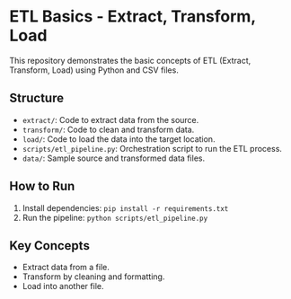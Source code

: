 # ETL Basics - Extract, Transform, Load

This repository demonstrates the basic concepts of ETL (Extract, Transform, Load) using Python and CSV files.

## Structure
- `extract/`: Code to extract data from the source.
- `transform/`: Code to clean and transform data.
- `load/`: Code to load the data into the target location.
- `scripts/etl_pipeline.py`: Orchestration script to run the ETL process.
- `data/`: Sample source and transformed data files.

## How to Run
1. Install dependencies: `pip install -r requirements.txt`
2. Run the pipeline: `python scripts/etl_pipeline.py`

## Key Concepts
- Extract data from a file.
- Transform by cleaning and formatting.
- Load into another file.
